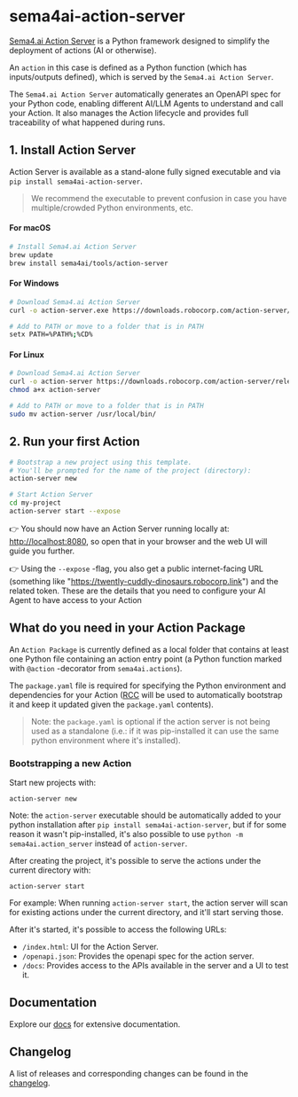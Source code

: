 # sema4ai-action-server

[Sema4.ai Action Server](https://github.com/sema4ai/actions#readme) is a Python framework designed to simplify the deployment of actions (AI or otherwise).

An `action` in this case is defined as a Python function (which has inputs/outputs defined), which is served by the `Sema4.ai Action Server`.

The `Sema4.ai Action Server` automatically generates an OpenAPI spec for your Python code, enabling different AI/LLM Agents to understand and call your Action. It also manages the Action lifecycle and provides full traceability of what happened during runs.

## 1. Install Action Server

Action Server is available as a stand-alone fully signed executable and via `pip install sema4ai-action-server`.
> We recommend the executable to prevent confusion in case you have multiple/crowded Python environments, etc.

#### For macOS

```sh
# Install Sema4.ai Action Server
brew update
brew install sema4ai/tools/action-server 
```

#### For Windows

```sh
# Download Sema4.ai Action Server
curl -o action-server.exe https://downloads.robocorp.com/action-server/releases/latest/windows64/action-server.exe

# Add to PATH or move to a folder that is in PATH
setx PATH=%PATH%;%CD%
```

#### For Linux

```sh
# Download Sema4.ai Action Server
curl -o action-server https://downloads.robocorp.com/action-server/releases/latest/linux64/action-server
chmod a+x action-server

# Add to PATH or move to a folder that is in PATH
sudo mv action-server /usr/local/bin/
```

## 2. Run your first Action

```sh
# Bootstrap a new project using this template.
# You'll be prompted for the name of the project (directory):
action-server new

# Start Action Server 
cd my-project
action-server start --expose
```

👉 You should now have an Action Server running locally at: [http://localhost:8080](http://localhost:8080), so open that in your browser and the web UI will guide you further.

👉 Using the `--expose` -flag, you also get a public internet-facing URL (something like "https://twently-cuddly-dinosaurs.robocorp.link") and the related token. These are the details that you need to configure your AI Agent to have access to your Action

## What do you need in your Action Package

An `Action Package` is currently defined as a local folder that contains at least one Python file containing an action entry point (a Python function marked with `@action` -decorator from `sema4ai.actions`).

The `package.yaml` file is required for specifying the Python environment and dependencies for your Action ([RCC](https://github.com/robocorp/rcc/) will be used to automatically bootstrap it and keep it updated given the `package.yaml` contents).

> Note: the `package.yaml` is optional if the action server is not being used as a standalone (i.e.: if it was pip-installed it can use the same python environment where it's installed).

### Bootstrapping a new Action

Start new projects with:

`action-server new`

Note: the `action-server` executable should be automatically added to your python installation after `pip install sema4ai-action-server`, but if for some reason it wasn't pip-installed, it's also possible to use `python -m sema4ai.action_server` instead of `action-server`.

After creating the project, it's possible to serve the actions under the current directory with:

`action-server start`

For example: When running `action-server start`, the action server will scan for existing actions under the current directory, and it'll start serving those.

After it's started, it's possible to access the following URLs:

- `/index.html`: UI for the Action Server.
- `/openapi.json`: Provides the openapi spec for the action server.
- `/docs`: Provides access to the APIs available in the server and a UI to test it.

## Documentation

Explore our [docs](https://github.com/sema4ai/actions/tree/master/action_server/docs) for extensive documentation.

## Changelog

A list of releases and corresponding changes can be found in the [changelog](https://github.com/sema4ai/actions/blob/master/action_server/docs/CHANGELOG.md).
